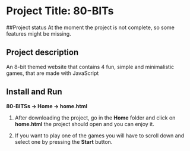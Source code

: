 
# Project Title: 80-BITs
##Project status
At the moment the project is not complete, so some features might be missing.
## Project description
An 8-bit themed website that contains 4 fun, simple and minimalistic games, that are made with JavaScript
## Install and Run
**80-BITSs -> Home -> home.html**

1. After downloading the project, go in the **Home** folder and click on **home.html** the project should open and you can enjoy it.

2. If you want to play one of the games you will have to scroll down and select one by pressing the **Start** button.
